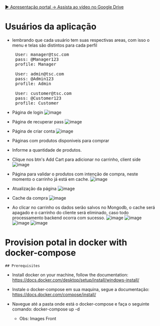 <!--
Refazer vídeos ficou  ruim 
[▶ Explicação repositório -> Assista ao vídeo no Google Drive](https://drive.google.com/file/d/1nlgKV1vTHnN1hbI2CW92BnDIjkwNfmih/view?usp=drive_link)

[▶ Explicação projeto -> Assista ao vídeo no Google Drive](https://drive.google.com/file/d/1nBQLacv9gtMwM9LW0WmYhpCwo3fZXdS-/view?usp=drive_link)
-->
[▶ Apresentação portal -> Assista ao vídeo no Google Drive](https://drive.google.com/file/d/1cm1F3gsqkL9EyDSkypIekvyVV3zpCt1I/view?usp=drive_link)

# Usuários da aplicação
  * lembrando que cada usuário tem suas respectivas areas, com isso o menu e telas são distintos para cada perfil
<pre>
	User: manager@tsc.com
	pass: @Manager123
	profile: Manager

	User: admin@tsc.com
	pass: @Admin123
	profile: Admin

	User: customer@tsc.com
	pass: @Customer123
	profile: Customer
</pre>


* Página de login
![image](https://github.com/user-attachments/assets/ccf4f7a3-1d0f-4483-b47a-45e3a5b608bb)

* Página de recuperar pass
![image](https://github.com/user-attachments/assets/5de8654e-8d64-4141-a309-a9da8f4a4d54)

* Página de criar conta
![image](https://github.com/user-attachments/assets/af9f88b8-1381-4d3c-91a0-8ac000f3371d)
 
* Páginas com produtos disponiveis para comprar
* Informe a quantidade de produtos.
* Clique nos btn's Add Cart para adicionar no carrinho, client side
![image](https://github.com/user-attachments/assets/dd7c52df-8021-40c2-86db-e28b81dc5d7f)

* Página para validar o produtos com intenção de compra, neste momento o carrinho já está em cache.
![image](https://github.com/user-attachments/assets/9e6b66b5-972f-4a9c-8332-f5639538ab6a)

* Atualização da página
![image](https://github.com/user-attachments/assets/7b8b3ce4-339f-4bc5-8c90-e64b859973b0)

* Cache da compra
![image](https://github.com/user-attachments/assets/94e780bf-21c8-4fd8-89a2-1119d746c18b)

* Ao clicar no carrinho os dados serão salvos no Mongodb, o cache será apagado e o carrinho do cliente será eliminado, caso todo processamento backend ocorra com sucesso.
![image](https://github.com/user-attachments/assets/43a01db6-81e3-486a-974b-d29203955560)
![image](https://github.com/user-attachments/assets/73a05670-7fcf-4d9a-9740-ac1f7a776247)
![image](https://github.com/user-attachments/assets/239889de-47d9-483f-b2c0-68f6888fc496)
![image](https://github.com/user-attachments/assets/d0d1e184-81ba-4127-b9bb-b679b7f11414)

# Provision potal in docker with docker-compose

 	## Prerequisites
 * Install docker on your machine, follow the documentation: https://docs.docker.com/desktop/setup/install/windows-install/
 * Instale o docker-compose em sua maquina, segue a documentação: https://docs.docker.com/compose/install/
 
 * Navegue até a pasta onde está o docker-compose e faça o seguinte comando: docker-compose up -d
	* Obs: Images Front









